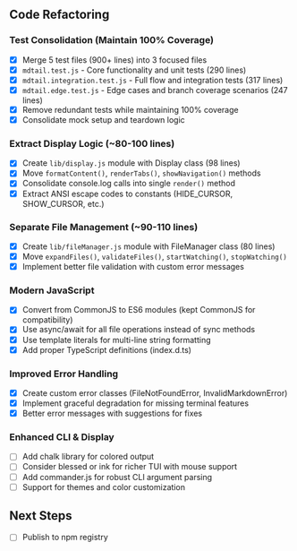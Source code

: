 ## Code Refactoring

### Test Consolidation (Maintain 100% Coverage)
- [x] Merge 5 test files (900+ lines) into 3 focused files
- [x] `mdtail.test.js` - Core functionality and unit tests (290 lines)
- [x] `mdtail.integration.test.js` - Full flow and integration tests (317 lines)
- [x] `mdtail.edge.test.js` - Edge cases and branch coverage scenarios (247 lines)
- [x] Remove redundant tests while maintaining 100% coverage
- [x] Consolidate mock setup and teardown logic

### Extract Display Logic (~80-100 lines)
- [x] Create `lib/display.js` module with Display class (98 lines)
- [x] Move `formatContent()`, `renderTabs()`, `showNavigation()` methods
- [x] Consolidate console.log calls into single `render()` method
- [x] Extract ANSI escape codes to constants (HIDE_CURSOR, SHOW_CURSOR, etc.)

### Separate File Management (~90-110 lines)
- [x] Create `lib/fileManager.js` module with FileManager class (80 lines)
- [x] Move `expandFiles()`, `validateFiles()`, `startWatching()`, `stopWatching()`
- [x] Implement better file validation with custom error messages

### Modern JavaScript
- [x] Convert from CommonJS to ES6 modules (kept CommonJS for compatibility)
- [x] Use async/await for all file operations instead of sync methods
- [x] Use template literals for multi-line string formatting
- [x] Add proper TypeScript definitions (index.d.ts)

### Improved Error Handling
- [x] Create custom error classes (FileNotFoundError, InvalidMarkdownError)
- [x] Implement graceful degradation for missing terminal features
- [x] Better error messages with suggestions for fixes

### Enhanced CLI & Display
- [ ] Add chalk library for colored output
- [ ] Consider blessed or ink for richer TUI with mouse support
- [ ] Add commander.js for robust CLI argument parsing
- [ ] Support for themes and color customization

## Next Steps
- [ ] Publish to npm registry